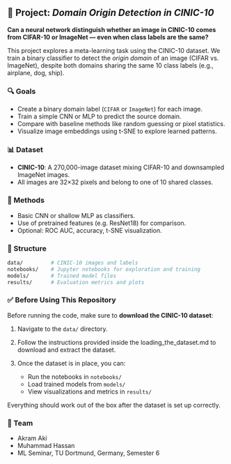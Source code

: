 ## 📘 Project: *Domain Origin Detection in CINIC-10*

**Can a neural network distinguish whether an image in CINIC-10 comes from CIFAR-10 or ImageNet — even when class labels are the same?**

This project explores a meta-learning task using the CINIC-10 dataset. We train a binary classifier to detect the *origin domain* of an image (CIFAR vs. ImageNet), despite both domains sharing the same 10 class labels (e.g., airplane, dog, ship).

### 🔍 Goals

* Create a binary domain label (`CIFAR` or `ImageNet`) for each image.
* Train a simple CNN or MLP to predict the source domain.
* Compare with baseline methods like random guessing or pixel statistics.
* Visualize image embeddings using t-SNE to explore learned patterns.

### 📊 Dataset

* **CINIC-10**: A 270,000-image dataset mixing CIFAR-10 and downsampled ImageNet images.
* All images are 32×32 pixels and belong to one of 10 shared classes.

### 🧠 Methods

* Basic CNN or shallow MLP as classifiers.
* Use of pretrained features (e.g. ResNet18) for comparison.
* Optional: ROC AUC, accuracy, t-SNE visualization.

### 📁 Structure

```bash
data/         # CINIC-10 images and labels
notebooks/    # Jupyter notebooks for exploration and training
models/       # Trained model files
results/      # Evaluation metrics and plots
```

### ✅ Before Using This Repository

Before running the code, make sure to **download the CINIC-10 dataset**:

1. Navigate to the `data/` directory.
2. Follow the instructions provided inside the loading_the_dataset.md to download and extract the dataset.
3. Once the dataset is in place, you can:

   * Run the notebooks in `notebooks/`
   * Load trained models from `models/`
   * View visualizations and metrics in `results/`

Everything should work out of the box after the dataset is set up correctly.

### 👥 Team

* Akram Aki
* Muhammad Hassan
* ML Seminar, TU Dortmund, Germany, Semester 6
